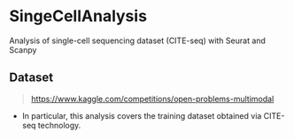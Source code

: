 # SingeCellAnalysis
Analysis of single-cell sequencing dataset (CITE-seq) with Seurat and Scanpy

## Dataset

> https://www.kaggle.com/competitions/open-problems-multimodal

* In particular, this analysis covers the training dataset obtained via CITE-seq technology.
